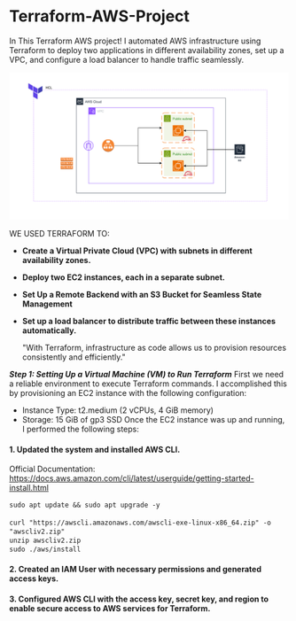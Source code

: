 # Terraform-AWS-Project

In This Terraform AWS project! I automated AWS infrastructure using Terraform to deploy two applications in different availability zones, set up a VPC, and configure a load balancer to handle traffic seamlessly.


![Alt text](Assets/TerraformInfrastructureDiagram.png)


WE USED TERRAFORM TO:

- **Create a Virtual Private Cloud (VPC) with subnets in different availability zones.**
- **Deploy two EC2 instances, each in a separate subnet.**
- **Set Up a Remote Backend with an S3 Bucket for Seamless State Management**
- **Set up a load balancer to distribute traffic between these instances automatically.**

  "With Terraform, infrastructure as code allows us to provision resources consistently and efficiently."


***Step 1: Setting Up a Virtual Machine (VM) to Run Terraform***
First we need a reliable environment to execute Terraform commands. I accomplished this by provisioning an EC2 instance with the following configuration:
- Instance Type: t2.medium (2 vCPUs, 4 GiB memory)
- Storage: 15 GiB of gp3 SSD
Once the EC2 instance was up and running, I performed the following steps:
#### 1. Updated the system and installed AWS CLI.
Official Documentation: https://docs.aws.amazon.com/cli/latest/userguide/getting-started-install.html
``` shell
sudo apt update && sudo apt upgrade -y

curl "https://awscli.amazonaws.com/awscli-exe-linux-x86_64.zip" -o "awscliv2.zip"
unzip awscliv2.zip
sudo ./aws/install
```
#### 2. Created an IAM User with necessary permissions and generated access keys.
#### 3. Configured AWS CLI with the access key, secret key, and region to enable secure access to AWS services for Terraform.

